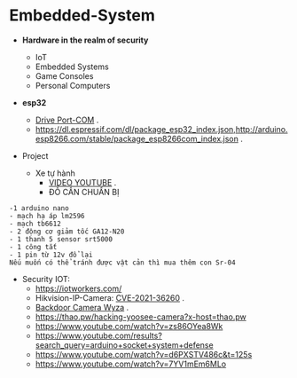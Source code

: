 # Embedded-System
- __Hardware in the realm of security__
  * IoT
  * Embedded Systems
  * Game Consoles 
  * Personal Computers

- **esp32**
  * [Drive Port-COM](https://www.silabs.com/documents/public/software/CP210x_Windows_Drivers.zip) .
  * https://dl.espressif.com/dl/package_esp32_index.json,http://arduino.esp8266.com/stable/package_esp8266com_index.json .
- Project
  * Xe tự hành
     + [VIDEO YOUTUBE](https://www.youtube.com/watch?v=6Lv9jLB4yE8&fbclid=IwAR2-ppuimslSCN5uhCDA_aXXby7RwS1Ri1sFKxJ-dGlC3X8FMdwG-UJC7-E) .
     + ĐỒ CẦN CHUẨN BỊ
```
-1 arduino nano
- mạch hạ áp lm2596
- mạch tb6612
- 2 động cơ giảm tốc GA12-N20
- 1 thanh 5 sensor srt5000
- 1 công tắt
- 1 pin từ 12v đổ lại 
Nếu muốn có thể tránh được vật cản thì mua thêm con Sr-04
```
- Security IOT:
   * https://iotworkers.com/
   * Hikvision-IP-Camera: [CVE-2021-36260](https://watchfulip.github.io/2021/09/18/Hikvision-IP-Camera-Unauthenticated-RCE.html) .
   * [Backdoor Camera Wyza](https://www.youtube.com/watch?v=hV8W4o-Mu2o) .
   * https://thao.pw/hacking-yoosee-camera?x-host=thao.pw
   * https://www.youtube.com/watch?v=zs86OYea8Wk
   * https://www.youtube.com/results?search_query=arduino+socket+system+defense
   * https://www.youtube.com/watch?v=d6PXSTV486c&t=125s
   * https://www.youtube.com/watch?v=7YV1mEm6MLo
